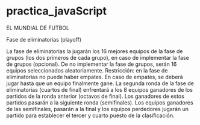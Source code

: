 # practica_javaScript
EL MUNDIAL DE FUTBOL

Fase de eliminatorias (playoff)

La fase de eliminatorias la jugarán los 16 mejores equipos de la fase de grupos (los dos primeros
de cada grupo), en caso de implementar la fase de grupos (opcional). De no implementar la fase
de grupos, serán 16 equipos seleccionados aleatoriamente.
Restricción: en la fase de eliminatorias no puede haber empates. En caso de empates, se deberá
jugar hasta que un equipo finalmente gane.
La segunda ronda de la fase de eliminatorias (cuartos de final) enfrentará a los 8 equipos
ganadores de los partidos de la ronda anterior (octavos de final). Los ganadores de estos partidos
pasarán a la siguiente ronda (semifinales).
Los equipos ganadores de las semifinales, pasarán a la final y los equipos perdedores jugarán un
partido para establecer el tercer y cuarto puesto de la clasificación.